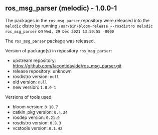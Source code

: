 ## ros_msg_parser (melodic) - 1.0.0-1

The packages in the `ros_msg_parser` repository were released into the `melodic` distro by running `/usr/bin/bloom-release --rosdistro melodic ros_msg_parser` on `Wed, 29 Dec 2021 13:59:55 -0000`

The `ros_msg_parser` package was released.

Version of package(s) in repository `ros_msg_parser`:

- upstream repository: https://github.com/facontidavide/ros_msg_parser.git
- release repository: unknown
- rosdistro version: `null`
- old version: `null`
- new version: `1.0.0-1`

Versions of tools used:

- bloom version: `0.10.7`
- catkin_pkg version: `0.4.24`
- rosdep version: `0.21.0`
- rosdistro version: `0.8.3`
- vcstools version: `0.1.42`


